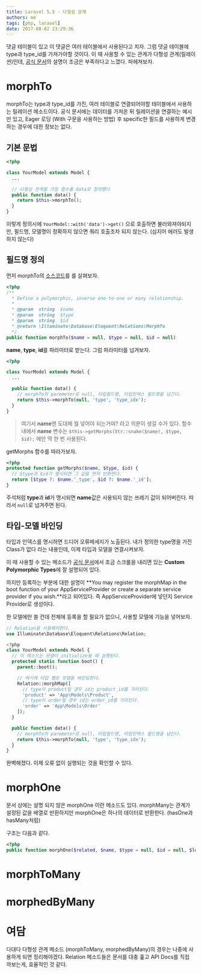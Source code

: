 ```yaml
---
title: Laravel 5.5 - 다형성 관계
authors: me
tags: [php, laravel]
date: 2017-08-02 23:29:36
---
```


댓글 테이블이 있고 이 댓글은 여러 테이블에서 사용된다고 치자.
그럼 댓글 테이블에 type과 type_id를 가져가야할 것이다.
이 때 사용할 수 있는 관계가 다형성 관계(릴레이션)인데, [공식 문서](https://laravel.com/docs/5.4/eloquent-relationships#polymorphic-relations)의 설명이 조금은 부족하다고 느꼈다. 파헤쳐보자.

# morphTo

morphTo는 type과 type_id를 가진, 여러 테이블로 연결되어야할 테이블에서 사용하는 릴레이션 메소드이다.
공식 문서에는 데이터를 가져온 뒤 릴레이션을 연결하는 예시만 있고, Eager 로딩 (With 구문을 사용하는 방법) 후 specific한 필드를 사용하게 변경하는 경우에 대한 정보는 없다.

## 기본 문법

```php title="YourModel.php"
<?php

class YourModel extends Model {
  ...

  // 다형성 관계를 가질 함수를 data로 정의했다
  public function data() {
    return $this->morphTo();
  }
}
```

이렇게 정의시에 `YourModel::with('data')->get()` 으로 호출하면 불러와져야되지만, 필드명, 모델명이 정확하지 않으면 쿼리 호출조차 되지 않는다.
(심지어 에러도 발생하지 않는다)

## 필드명 정의

먼저 morphTo의 [소스코드](https://github.com/laravel/framework/blob/5.4/src/Illuminate/Database/Eloquent/Concerns/HasRelationships.php#L133-L150)를 를 살펴보자.

```php title="morphTo"
<?php
/**
  * Define a polymorphic, inverse one-to-one or many relationship.
  *
  * @param  string  $name
  * @param  string  $type
  * @param  string  $id
  * @return \Illuminate\Database\Eloquent\Relations\MorphTo
  */
public function morphTo($name = null, $type = null, $id = null)
```

**name**, **type**, **id**를 파라미터로 받는다. 그럼 파라미터를 넘겨보자.

```php title="YourModel.php"
<?php

class YourModel extends Model {
  ...

  public function data() {
    // morphTo의 paremeter로 null, 타입필드명, 타입인덱스 필드명을 넘긴다.
    return $this->morphTo(null, 'type', 'type_idx');
  }
}
```

> 여기서 **name**엔 도대체 뭘 넣어야 되는거야? 라고 의문이 생길 수가 있다.
> 함수 내에서 **name** 변수는 `$this->getMorphs(Str::snake($name), $type, $id);` 에만 딱 한 번 사용된다.

getMorphs 함수를 따라가보자.

```php title="getMorphs"
<?php
protected function getMorphs($name, $type, $id) {
  // $type과 $id가 명시되면 그 값을 먼저 반환한다.
  return [$type ?: $name.'_type', $id ?: $name.'_id'];
}
```

주석처럼 **type**과 **id**가 명시되면 **name**값은 사용되지 않는 쓰레기 값이 되어버린다.
따라서 `null`로 넘겨주면 된다.

## 타입-모델 바인딩

타입과 인덱스를 명시하면 드디어 오류메세지가 노출된다.
내가 정의한 type명을 가진 Class가 없다 라는 내용인데, 이제 타입과 모델을 연결시켜보자.

이 때 사용할 수 있는 메소드가 [공식 문서](https://laravel.com/docs/5.4/eloquent-relationships#polymorphic-relations)에서 조금 스크롤을 내리면 있는 **Custom Polymorphic Types**에 잘 설명되어 있다.

하지만 등록하는 부분에 대한 설명이 **You may register the morphMap in the boot function of your AppServiceProvider or create a separate service provider if you wish.**라고 되어있다. 즉 AppServiceProvider에 넣던지 Service Provider로 생성이다.

한 모델에만 쓸 건데 전체에 등록을 할 필요가 없으니, 사용할 모델에 기능을 넣어보자.

```php title="YourModel.php"
// Relation을 사용해야한다.
use Illuminate\Database\Eloquent\Relations\Relation;

<?php
class YourModel extends Model {
  // 이 메소드는 모델이 initialize될 때 실행된다.
  protected static function boot() {
    parent::boot();

    // 여기에 타입 별로 모델을 바인딩한다.
    Relation::morphMap([
      // type이 product일 경우 id는 product_id를 가리킨다.
      'product' => 'App\Models\Product',
      // type이 order일 경우 id는 order_id를 가리킨다.
      'order' => 'App\Models\Order'
    ]);
  }

  public function data() {
    // morphTo의 paremeter로 null, 타입필드명, 타입인덱스 필드명을 넘긴다.
    return $this->morphTo(null, 'type', 'type_idx');
  }
}
```

완벽해졌다. 이제 오류 없이 실행되는 것을 확인할 수 있다.

# morphOne

문서 상에는 설명 되지 않은 morphOne 이란 메소드도 있다.
morphMany는 관계가 설정된 값을 배열로 반환하지만 morphOne은 하나의 데이터로 반환한다. (hasOne과 hasMany처럼)

구조는 다음과 같다.

```php
<?php
public function morphOne($related, $name, $type = null, $id = null, $localKey = null)
```

# morphToMany

# morphedByMany

# 여담

다대다 다형성 관계 메소드 (morphToMany, morphedByMany)의 경우는 나중에 사용하게 되면 정리해야겠다.
Relation 메소드들은 문서를 대충 훑고 API Docs를 직접 까보는게, 효율적인 것 같다.
